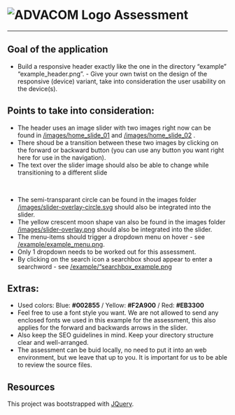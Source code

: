 # <img src="https://www.advacom.nl/img/icons/Advacom-kleur.svg" alt="ADVACOM Logo"> Assessment

---

## Goal of the application

- Build a responsive header exactly like the one in the directory “example” “example_header.png”. - Give your own twist on the design of the responsive (device) variant, take into consideration the user usability on the device(s).

## Points to take into consideration:

- The header uses an image slider with two images right now can be found in [/images/home_slide_01](/images/home_slide_01.png) and [/images/home_slide_02](/images/home_slide_02.png) .
- There shoud be a transition between these two images by clicking on the forward or backward button (you can use any button you want right here for use in the navigation).
- The text over the slider image should also be able to change while transitioning to a different slide

<br>

- The semi-transparant circle can be found in the images folder [/images/slider-overlay-circle.svg](/images/slider-overlay-circle.svg) should also be integrated into the slider.
- The yellow crescent moon shape van also be found in the images folder [/images/slider-overlay.png](/images/slider-overlay.png) should also be integrated into the slider.
- The menu-items should trigger a dropdown menu on hover - see [/example/example_menu.png](/example/example_menu.png).
- Only 1 dropdown needs to be worked out for this assessment.
- By clicking on the search icon a searchbox shoud appear to enter a searchword - see [/example/“searchbox_example.png](/example/“searchbox_example.png)

## Extras:

- Used colors: Blue: <strong>#002855</strong> / Yellow: <strong>#F2A900</strong> / Red: <strong>#EB3300</strong>
- Feel free to use a font style you want. We are not allowed to send any enclosed fonts we used in this example for the assessment, this also applies for the forward and backwards arrows in the slider.
- Also keep the SEO guidelines in mind.
  Keep your directory structure clear and well-arranged.
- The assessment can be buid locally, no need to put it into an web environment, but we leave that up to you. It is important for us to be able to review the source files.

## Resources

This project was bootstrapped with [JQuery](https://jquery.com/).
